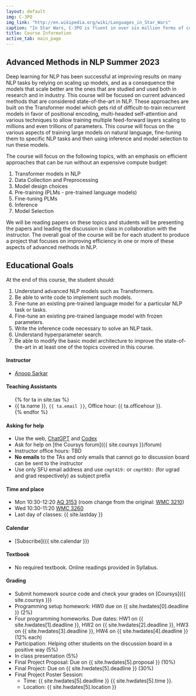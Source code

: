 ```yaml
---
layout: default
img: C-3PO
img_link: "http://en.wikipedia.org/wiki/Languages_in_Star_Wars"
caption: "In Star Wars, C-3PO is fluent in over six million forms of communication."
title: Course Information
active_tab: main_page 
---
```


## Advanced Methods in NLP <span class="text-muted">Summer 2023</span>

Deep learning for NLP has been successful at improving results on
many NLP tasks by relying on scaling up models, and as a consequence
the models that scale better are the ones that are studied and used
both in research and in industry. This course will be focused on
current advanced methods that are considered state-of-the-art in
NLP. These approaches are built on the Transformer model which gets
rid of difficult-to-train recurrent models in favor of positional
encoding, multi-headed self-attention and various techniques to
allow training multiple feed-forward layers scaling to millions and
even trillions of parameters. This course will focus on the various
aspects of training large models on natural language, fine-tuning
them to specific NLP tasks and then using inference and model
selection to run these models.

The course will focus on the following topics, with an emphasis on
efficient approaches that can be run without an expensive compute
budget:

1. Transformer models in NLP
1. Data Collection and Preprocessing
1. Model design choices
1. Pre-training (PLMs - pre-trained language models)
1. Fine-tuning PLMs
1. Inference
1. Model Selection

We will be reading papers on these topics and students will be
presenting the papers and leading the discussion in class in
collaboration with the instructor. The overall goal of the course
will be for each student to produce a project that focuses on
improving efficiency in one or more of these aspects of advanced
methods in NLP.

## Educational Goals

At the end of this course, the student should:

1. Understand advanced NLP models such as Transformers.
1. Be able to write code to implement such models.
1. Fine-tune an existing pre-trained language model for a particular
   NLP task or tasks.
1. Fine-tune an existing pre-trained language model with frozen
   parameters.
1. Write the inference code necessary to solve an NLP task.
1. Understand hyperparameter search.
1. Be able to modify the basic model architecture to improve the
   state-of-the-art in at least one of the topics covered in this
   course.

#### Instructor
* [Anoop Sarkar](http://anoopsarkar.github.io) 

#### Teaching Assistants
<ul>
{% for ta in site.tas %}
<li>{{ ta.name }}, <code>{{ ta.email }}</code>, Office hour: {{ ta.officehour }}.</li>
{% endfor %}
</ul>

#### Asking for help
* Use the web, [ChatGPT](https://chat.openai.com) and [Codex](https://platform.openai.com/docs/guides/code)
* Ask for help on [the Coursys forum]({{ site.coursys }}/forum)
* Instructor office hours: TBD
* <b>No emails</b> to the TAs and only emails that cannot go to discussion board can be sent to the instructor
* Use only SFU email address and use `cmpt419:` or `cmpt983:` (for ugrad and grad respectively) as subject prefix

#### Time and place
* Mon 10:30-12:20 [AQ 3153](http://www.sfu.ca/campuses/maps-and-directions/burnaby-map.html) (room change from the original: [WMC 3210](http://www.sfu.ca/campuses/maps-and-directions/burnaby-map.html))
* Wed 10:30-11:20 [WMC 3260](http://www.sfu.ca/campuses/maps-and-directions/burnaby-map.html)
* Last day of classes: {{ site.lastday }}

#### Calendar
* [Subscribe]({{ site.calendar }})

#### Textbook
* No required textbook. Online readings provided in Syllabus.

#### Grading
* Submit homework source code and check your grades on [Coursys]({{ site.coursys }})
* Programming setup homework: HW0 due on {{ site.hwdates[0].deadline }} (2%)
* Four programming homeworks. Due dates: HW1 on {{ site.hwdates[1].deadline }}, HW2 on {{ site.hwdates[2].deadline }}, HW3 on {{ site.hwdates[3].deadline }}, HW4 on {{ site.hwdates[4].deadline }} (12% each)
* Participation: Helping other students on the discussion board in a positive way (5%)
* In class presentation (5%)
* Final Project Proposal: Due on {{ site.hwdates[5].proposal }} (10%)
* Final Project: Due on {{ site.hwdates[5].deadline }} (30%)
* Final Project Poster Session:
    * Time: {{ site.hwdates[5].deadline }} {{ site.hwdates[5].time }}. 
    * Location: {{ site.hwdates[5].location }}
